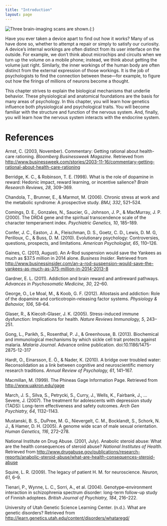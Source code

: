 ```yaml
---
title: "Introduction"
layout: page
---
```



<?cnx.eoc class="summary" title="Summary"?>

<?cnx.eoc class="review-questions" title="Review Questions"?>

<?cnx.eoc class="critical-thinking" title="Critical Thinking Questions"?>

<?cnx.eoc class="personal-application" title="Personal Application Questions"?>

<?cnx.eoc class="references" title="References"?>

 ![Three brain-imaging scans are shown.](../resources/CNX_Psych_03_00_Brain.jpg "Different brain imaging techniques provide scientists with insight into different aspects of how the human brain functions. Left to right, PET scan (positron emission tomography), CT scan (computed tomography), and fMRI (functional magnetic resonance imaging) are three types of scans. (credit &#x201C;left&#x201D;: modification of work by Health and Human Services Department, National Institutes of Health; credit &#x201C;center&quot;: modification of work by &quot;Aceofhearts1968&quot;/Wikimedia Commons; credit &#x201C;right&#x201D;: modification of work by Kim J, Matthews NL, Park S.)"){:}

Have you ever taken a device apart to find out how it works? Many of us have done so, whether to attempt a repair or simply to satisfy our curiosity. A device’s internal workings are often distinct from its user interface on the outside. For example, we don’t think about microchips and circuits when we turn up the volume on a mobile phone; instead, we think about getting the volume just right. Similarly, the inner workings of the human body are often distinct from the external expression of those workings. It is the job of psychologists to find the connection between these—for example, to figure out how the firings of millions of neurons become a thought.

This chapter strives to explain the biological mechanisms that underlie behavior. These physiological and anatomical foundations are the basis for many areas of psychology. In this chapter, you will learn how genetics influence both physiological and psychological traits. You will become familiar with the structure and function of the nervous system. And, finally, you will learn how the nervous system interacts with the endocrine system.

# References

Arnst, C. (2003, November). Commentary: Getting rational about health-care rationing. *Bloomberg Businessweek Magazine*. Retrieved from http://www.businessweek.com/stories/2003-11-16/commentary-getting-rational-about-health-care-rationing

Berridge, K. C., &amp; Robinson, T. E. (1998). What is the role of dopamine in reward: Hedonic impact, reward learning, or incentive salience? *Brain Research Reviews, 28*, 309–369.

Chandola, T., Brunner, E., &amp; Marmot, M. (2006). Chronic stress at work and the metabolic syndrome: A prospective study. *BMJ, 332*, 521–524.

Comings, D. E., Gonzales, N., Saucier, G., Johnson, J. P., &amp; MacMurray, J. P. (2000). The DRD4 gene and the spiritual transcendence scale of the character temperament index. *Psychiatric Genetics, 10*, 185–189.

Confer, J. C., Easton, J. A., Fleischman, D. S., Goetz, C. D., Lewis, D. M. G, Perilloux, C., &amp; Buss, D. M. (2010). Evolutionary psychology: Controversies, questions, prospects, and limitations. *American Psychologist, 65*, 110–126.

Gaines, C. (2013, August). An A-Rod suspension would save the Yankees as much as $37.5 million in 2014 alone. *Business Insider*. Retrieved from http://www.businessinsider.com/an-a-rod-suspension-would-save-the-yankees-as-much-as-375-million-in-2014-2013-8

Gardner, E. L. (2011). Addiction and brain reward and antireward pathways. *Advances in Psychosomatic Medicine, 30*, 22–60.

George, O., Le Moal, M., &amp; Koob, G. F. (2012). Allostasis and addiction: Role of the dopamine and corticotropin-releasing factor systems. *Physiology &amp; Behavior, 106*, 58–64.

Glaser, R., &amp; Kiecolt-Glaser, J. K. (2005). Stress-induced immune dysfunction: Implications for health. *Nature Reviews Immunology, 5*, 243–251.

Gong, L., Parikh, S., Rosenthal, P. J., &amp; Greenhouse, B. (2013). Biochemical and immunological mechanisms by which sickle cell trait protects against malaria. *Malaria Journal*. Advance online publication. doi:10.1186/1475-2875-12-317

Hardt, O., Einarsson, E. Ö., &amp; Nader, K. (2010). A bridge over troubled water: Reconsolidation as a link between cognitive and neuroscientific memory research traditions. *Annual Review of Psychology, 61*, 141–167.

Macmillan, M. (1999). The Phineas Gage Information Page. Retrieved from http://www.uakron.edu/gage

March, J. S., Silva, S., Petrycki, S., Curry, J., Wells, K., Fairbank, J., … Severe, J. (2007). The treatment for adolescents with depression study (TADS): Long-term effectiveness and safety outcomes. *Arch Gen Psychiatry, 64*, 1132–1143.

Mustanski, B. S., DuPree, M. G., Nievergelt, C. M., Bocklandt, S., Schork, N. J., &amp; Hamer, D. H. (2005). A genome wide scan of male sexual orientation. *Human Genetics, 116*, 272–278.

National Institute on Drug Abuse. (2001, July). Anabolic steroid abuse: What are the health consequences of steroid abuse? *National Institutes of Health*. Retrieved from http://www.drugabuse.gov/publications/research-reports/anabolic-steroid-abuse/what-are-health-consequences-steroid-abuse

Squire, L. R. (2009). The legacy of patient H. M. for neuroscience. *Neuron, 61*, 6–9.

Tienari, P., Wynne, L. C., Sorri, A., et al. (2004). Genotype–environment interaction in schizophrenia spectrum disorder: long-term follow-up study of Finnish adoptees. *British Journal of Psychiatry, 184*, 216–222.

University of Utah Genetic Science Learning Center. (n.d.). What are genetic disorders? Retrieved from http://learn.genetics.utah.edu/content/disorders/whataregd/

